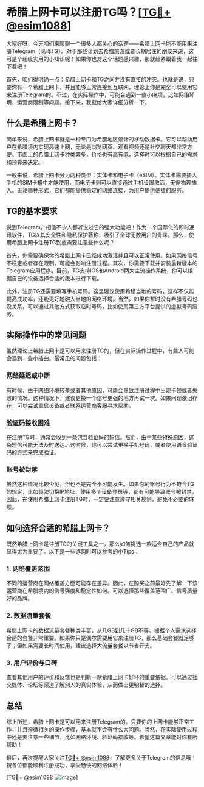 # 希腊上网卡可以注册TG吗？[[TG💪+ @esim1088](https://t.me/s/esim1088)]

大家好呀，今天咱们来聊聊一个很多人都关心的话题——希腊上网卡能不能用来注册Telegram（简称TG）。对于那些计划去希腊旅游或者长期居住的朋友来说，这可是个超级实用的小知识呢！如果你也对这个话题感兴趣，那就赶紧跟着我一起往下看吧！

首先，咱们得明确一点：希腊上网卡和TG之间并没有直接的冲突。也就是说，只要你有一个希腊上网卡，并且能够正常连接到互联网，理论上你是完全可以使用它来注册Telegram的。不过，在实际操作中，可能会遇到一些小麻烦，比如网络环境、运营商限制等问题。接下来，我就给大家详细分析一下。

## 什么是希腊上网卡？

简单来说，希腊上网卡就是一种专门为希腊地区设计的移动数据卡。它可以帮助用户在希腊境内实现高速上网，无论是浏览网页、观看视频还是社交聊天都非常方便。市面上的希腊上网卡种类繁多，价格也有高有低，选择时可以根据自己的需求和预算来决定。

一般来说，希腊上网卡分为两种类型：实体卡和电子卡（eSIM）。实体卡需要插入手机的SIM卡槽中才能使用，而电子卡则可以直接通过手机设置激活，无需物理插入。无论哪种形式，它们都能提供稳定的网络连接，为用户提供便捷的服务。

## TG的基本要求

说到Telegram，相信不少人都听说过它的强大功能吧！作为一个国际化的即时通讯软件，TG以其安全性和隐私保护著称，吸引了全球无数用户的青睐。那么，使用希腊上网卡注册TG到底需要注意些什么呢？

首先，你需要确保你的希腊上网卡已经成功激活并且可以正常使用。如果网络信号不稳定或者存在限制，可能会影响注册过程。其次，你需要下载并安装最新版本的Telegram应用程序。目前，TG支持iOS和Android两大主流操作系统，你可以根据自己的设备选择合适的版本进行下载。

此外，注册TG还需要填写手机号码。这里建议使用希腊当地的号码，这样不仅能提高成功率，还能更好地融入当地的网络环境。当然，如果你暂时没有希腊号码也没关系，可以通过其他方式获取临时号码，比如使用第三方平台提供的虚拟号码服务。

## 实际操作中的常见问题

虽然理论上希腊上网卡是可以用来注册TG的，但在实际操作过程中，有些人可能会遇到一些小插曲。最常见的问题包括：

### 网络延迟或中断

有时候，由于网络环境较差或者其他原因，可能会导致注册过程中出现卡顿或者失败的情况。这种情况下，建议更换一个信号更强的地方再试一次。如果问题依旧存在，可以尝试重启设备或者联系运营商客服寻求帮助。

### 验证码接收困难

在注册TG时，通常会收到一条包含验证码的短信。然而，由于某些特殊原因，这条短信可能无法及时送达。这时候，你可以尝试更换手机号码，或者使用语音验证码的方式来完成验证。

### 账号被封禁

虽然这种情况比较少见，但也不是完全不可能发生。如果你的账号行为不符合TG的规定，比如频繁切换IP地址、使用多个设备登录等，都有可能导致账号被封禁。因此，在使用希腊上网卡注册TG时，一定要注意遵守相关规则，避免不必要的麻烦。

## 如何选择合适的希腊上网卡？

既然希腊上网卡是注册TG的关键工具之一，那么如何挑选一款适合自己的产品就显得尤为重要了。以下是一些选购时可以参考的小Tips：

### 1. 网络覆盖范围

不同的运营商在网络覆盖方面可能存在差异。因此，在购买之前最好先了解一下该运营商在希腊境内的信号强度和稳定性如何。可以选择那些覆盖范围广、信号质量好的品牌。

### 2. 数据流量套餐

希腊上网卡的数据流量套餐种类丰富，从几GB到几十GB不等。根据个人需求选择合适的套餐非常重要。如果你只是偶尔需要用它来注册TG，那么基础套餐就足够了；但如果需要长时间使用，建议选择大流量套餐以节省开支。

### 3. 用户评价与口碑

查看其他用户的评价和反馈也是判断一款希腊上网卡好坏的重要依据。可以通过社交媒体、论坛等渠道了解别人的真实体验，从而做出更明智的选择。

## 总结

综上所述，希腊上网卡是可以用来注册Telegram的。只要你的上网卡能够正常工作，并且遵循相关的操作步骤，基本就不会有什么大问题。当然，在实际使用过程中还是要注意一些细节，比如网络环境、验证码接收等。希望这篇文章能对你有所帮助！

最后，再次提醒大家关注[TG💪+ @esim1088](https://t.me/s/esim1088)，了解更多关于Telegram的信息哦！祝各位都能顺利注册成功，享受畅快的网络体验！

[[TG💪+ @esim1088](https://t.me/s/esim1088) ![Image](https://i.postimg.cc/4NQfJmqS/Snipaste-2025-05-13-00-14-12.png)]